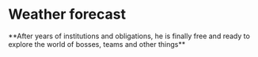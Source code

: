 # Weather forecast


<div class="main">

<p>**After years of institutions and obligations, he is finally free and ready to explore the world of bosses, teams and other things**</p>


</div>